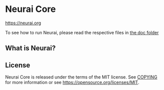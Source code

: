 Neurai Core
=====================================

https://neurai.org

To see how to run Neurai, please read the respective files in [the doc folder](doc)


What is Neurai?
----------------


License
-------

Neurai Core is released under the terms of the MIT license. See [COPYING](COPYING) for more
information or see https://opensource.org/licenses/MIT.



